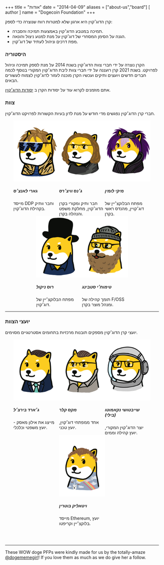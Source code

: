 +++
title = "אודות"
date = "2014-04-09"
aliases = ["about-us","board"]
[ author ]
  name = "Dogecoin Foundation"
+++

קרן הדוג׳קוין היא ארגון שלא למטרות רווח שנוצרה כדי לספק: 
* תמיכה במטבע הדוג׳קוין באמצעות תמיכה והסברה.
* הגנה על הסימן המסחרי של דוג׳קוין על מנת למנוע ניצול והונאה.
* מפת דרכים וניהול לעתיד של דוג׳קוין.
### היסטוריה

הקרן נוצרה על ידי חברי צוות הדוג׳קוין בשנת 2014 על מנת לספק תמיכה וניהול לפרויקט.
בשנת 2021 קרן רועננה על ידי חברי צוות ליבת הדוג׳קוין המקורי בנוסף לכמה חברים חדשים ויועצים ותיקים ועכשיו הקרן מוכנה לעזור לדוג׳קוין לצמוח לעשורים הבאים.

אתם מוזמנים לקרוא עוד על יסודות הקרן ב [יסודות הדוג׳קוין](/manifesto.he).

### צוות

חברי קרן הדוג׳קוין נפגשים מדי חודש על מנת לדון בעיות הקשורות לפרויקט הדוג׳קוין.

<div style="display: flex; flex-flow: row wrap; justify-content: center;">

<div style="display: inline-box; width: 150px;">
<img title='Bass' style="margin: auto; max-width:150px;" class="circle" src="/gary.jpg"/>
<h5>גארי לאנצ׳ס</h5>
מייסד DDP וחבר וותיק בקהילת הדוג׳קוין.</div>

<div style="display: inline-box; width: 150px;">
<img title='Keyboard' style="margin: auto; max-width:150px;" class="circle" src="/jens.jpg"/>
<h5>ג׳נס וויצ׳רס</h5> 
חבר ותיק ומקורי בקרן הדוג׳קוין, מחלקת משפט והנהלה בקרן.
</div>

<div style="display: inline-box; width: 150px;">
<img title='Lead Vocals, Guitar' style="margin: auto; max-width:150px;" class="circle" src="/michi.jpg"/>
<h5>מיקי לומין</h5> 
מפתח הבלוקצ׳יין של דוג׳קויין, מהנדס ראשי בקרן.
</div>

<div style="display: inline-box; width: 150px;">
<img title='Lead Guitar, Vocals' style="margin: auto; max-width:150px;" class="circle" src="/ross.jpg"/>
<h5>רוס ניקול</h5>
מפתח הבלוקצ׳יין של דוג׳קוין.
</div>

<div style="display: inline-box; width: 150px;">
<img title='Drums' style="margin: auto; max-width:150px;" class="circle" src="/pomke.jpg"/>
<h5>טימות׳י סטבינג</h5> 
תומך קהילה של F/OSS ומנהל מוצר בקרן.</div>

</div>

---

### יועצי הצוות

יועצי קרן הדוג׳קוין מספקים תובנות מרכזיות בתחומים אסטרטגיים מסוימים.

<div style="display: flex; flex-flow: row wrap; justify-content: center;">

<div style="display: inline-box; width: 150px;"> <img title='Jared
Birchall' style="margin: auto; max-width:150px;" class="circle"
src="/jared.jpg"/> <h5>ג׳ארד בירצ׳ל</h5> מייצג את אילון מאסק - יועץ משפטי וכלכלי.</div>

<div style="display: inline-box; width: 150px;"> <img title='Max
Keller' style="margin: auto; max-width:150px;" class="circle"
src="/max.jpg"/> <h5>מקס קלר</h5> אחד ממפתחי דוג׳קוין, יועץ טכני.</div>


<div style="display: inline-box; width: 150px;"> <img
title='Shibetoshi Nakamoto (Billy)' style="margin: auto;
max-width:150px;" class="circle" src="/billy.jpg"/> <h5>שייבטושי נקאמוטו (בילי)</h5> יוצר הדוג׳קוין המקורי, יועץ קהילה וממים.</div>

<div style="display: inline-box; width: 150px;"> <img title='Vitalik
Buterin' style="margin: auto; max-width:150px;" class="circle"
src="/vitalik.jpg"/> <h5>ויטאליק בוטרין</h5> מייסד Ethereum, יועץ בלוקצ׳יין וקריפטו.</div>

</div>

</br></br>

--- 

These WOW doge PFPs were kindly made for us by the totally-amaze
[@dogememegirl](https://twitter.com/Dogememegirl)! If you love them as
much as we do give her a follow.
